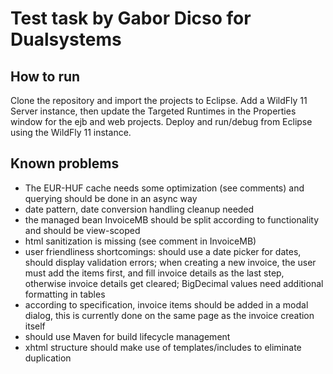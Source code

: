 # Test task by Gabor Dicso for Dualsystems

## How to run

Clone the repository and import the projects to Eclipse. Add a WildFly 11 Server instance, then update the Targeted Runtimes in the Properties window for the ejb and web projects. Deploy and run/debug from Eclipse using the WildFly 11 instance.

## Known problems

- The EUR-HUF cache needs some optimization (see comments) and querying should be done in an async way
- date pattern, date conversion handling cleanup needed
- the managed bean InvoiceMB should be split according to functionality and should be view-scoped
- html sanitization is missing (see comment in InvoiceMB)
- user friendliness shortcomings: should use a date picker for dates, should display validation errors; when creating a new invoice, the user must add the items first, and fill invoice details as the last step, otherwise invoice details get cleared; BigDecimal values need additional formatting in tables
- according to specification, invoice items should be added in a modal dialog, this is currently done on the same page as the invoice creation itself
- should use Maven for build lifecycle management
- xhtml structure should make use of templates/includes to eliminate duplication
